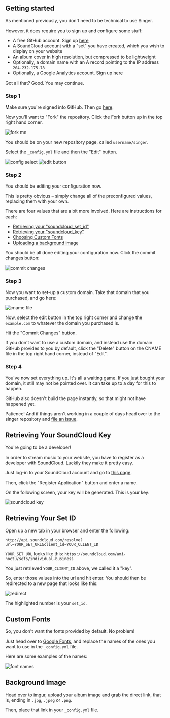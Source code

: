 ## Getting started

As mentioned previously, you don't need to be technical to use Singer.

However, it does require you to sign up and configure some stuff:

- A free GitHub account. Sign up [here](https://github.com/signup/free)
- A SoundCloud account with a "set" you have created, which you wish
to display on your website
- An album cover in high resolution, but compressed to be lightweight
- Optionally, a domain name with an A record pointing to the IP address `204.232.175.78`
- Optionally, a Google Analytics account. Sign up [here](http://www.google.com/analytics/)

Got all that? Good. You may continue.

### Step 1

Make sure you're signed into GitHub. Then go [here](https://github.com/pearkes/singer).

Now you'll want to "Fork" the repository. Click the Fork button up in the
top right hand corner.

![fork me](https://dl.dropboxusercontent.com/s/yry2vutph91x1u2/2013-09-07%20at%202.36%20PM.png)

You should be on your new repository page, called `username/singer`.

Select the `_config.yml` file and then the "Edit" button.

![config select](https://dl.dropboxusercontent.com/s/2plmm7lbmzbcd5i/2013-09-07%20at%202.37%20PM.png)
![edit button](https://dl.dropboxusercontent.com/s/06c24dq4gz94uaj/2013-09-07%20at%202.38%20PM.png)

### Step 2

You should be editing your configuration now.

This is pretty obvious – simply change all of the preconfigured values,
replacing them with your own.

There are four values that are a bit more involved. Here are instructions for each:

- [Retrieving your "soundcloud_set_id"](#retrieving-your-set-id)
- [Retrieving your "soundcloud_key"](#retrieving-your-soundcloud-key)
- [Choosing Custom Fonts](#custom-fonts)
- [Uploading a background image](#background-image)

You should be all done editing your configuration now. Click the commit
changes button:

![commit changes](https://dl.dropboxusercontent.com/s/m0cz8oooe4loy8l/2013-09-07%20at%202.34%20PM%20%281%29.png)

### Step 3

Now you want to set-up a custom domain. Take that domain that you purchased,
and go here:

![cname file](https://dl.dropboxusercontent.com/s/1d4lxg4jy0cabed/2013-09-07%20at%202.35%20PM.png)

Now, select the edit button in the top right corner and change the `example.com`
to whatever the domain you purchased is.

Hit the "Commit Changes" button.

If you don't want to use a custom domain, and instead use the domain GitHub
provides to you by default, click the "Delete" button on the CNAME file
in the top right hand corner, instead of "Edit".

### Step 4

You've now set everything up. It's all a waiting game. If you just bought
your domain, it still may not be pointed over. It can take up to a day
for this to happen.

GitHub also doesn't build the page instantly, so that might not have
happened yet.

Patience! And if things aren't working in a couple of days head over to
the singer repository and [file an issue](https://github.com/pearkes/singer/issues/new).

## Retrieving Your SoundCloud Key

You're going to be a developer!

In order to stream music to your website, you have to register as a developer
with SoundCloud. Luckily they make it pretty easy.

Just log-in to your SoundCloud account and go to [this page](http://soundcloud.com/you/apps).

Then, click the "Register Application" button and enter a name.

On the following screen, your key will be generated. This is your key:

![soundcloud key](https://dl.dropboxusercontent.com/s/4kt49wk88lswtt6/2013-09-07%20at%202.27%20PM.png)

## Retrieving Your Set ID

Open up a new tab in your browser and enter the following:

    http://api.soundcloud.com/resolve?url=YOUR_SET_URL&client_id=YOUR_CLIENT_ID

`YOUR_SET_URL` looks like this: `https://soundcloud.com/ami-noctu/sets/individual-business`

You just retrieved `YOUR_CLIENT_ID` above, we called it a "key".

So, enter those values into the url and hit enter. You should then be
redirected to a new page that looks like this:

![redirect](https://dl.dropboxusercontent.com/s/4n35a4pqeigdf47/2013-09-07%20at%202.30%20PM.png)

The highlighted number is your `set_id`.

## Custom Fonts

So, you don't want the fonts provided by default. No problem!

Just head over to [Google Fonts](http://www.google.com/fonts), and replace
the names of the ones you want to use in the `_config.yml` file.

Here are some examples of the names:

![font names](https://dl.dropboxusercontent.com/s/ec0s9k3pkxmv2zy/2013-09-07%20at%202.40%20PM.png)

## Background Image

Head over to [imgur](http://imgur.com/), upload your album image and
grab the direct link, that is, ending in `.jpg`, `.jpeg` or `.png`.

Then, place that link in your `_config.yml` file.
